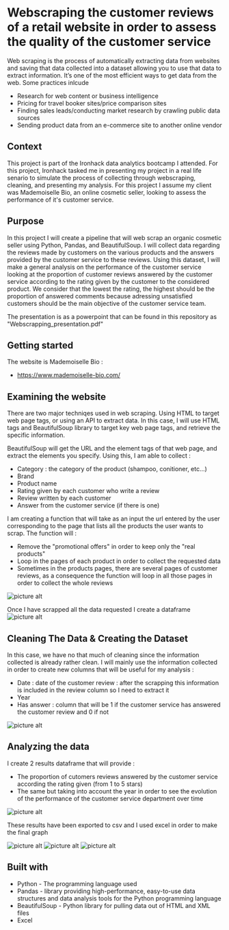 # Webscraping the customer reviews of a retail website in order to assess the quality of the customer service
Web scraping is the process of automatically extracting data from websites and saving that data collected into a dataset allowing you to use that data to extract information. It’s one of the most efficient ways to get data from the web. Some practices inlcude

* Research for web content or business intelligence
* Pricing for travel booker sites/price comparison sites
* Finding sales leads/conducting market research by crawling public data sources
* Sending product data from an e-commerce site to another online vendor

## Context
This project is part of the Ironhack data analytics bootcamp I attended.
For this project, Ironhack tasked me in presenting my project in a real life senario to simulate the process of collecting through webscraping, cleaning, and presenting my analysis.
For this project I assume my client was Mademoiselle Bio, an online cosmetic seller,  looking to assess the performance of it's customer service.

## Purpose
In this project I will create a pipeline that will web scrap an organic cosmetic seller using Python, Pandas, and BeautifulSoup. 
I will collect data regarding the reviews made by customers on the various products and the answers provided by the customer service to these reviews.
Using this dataset, I will make a general analysis on the performance of the customer service looking at the proportion of customer reviews answered by the customer service according to the rating given by the customer to the considered product. We consider that the lowest the rating, the highest should be the proportion of answered comments because adressing unsatisfied customers should be the main objective of the customer service team.

The presentation is as a powerpoint that can be found in this repository as "Webscrapping_presentation.pdf"


## Getting started
The website is Mademoiselle Bio :
* https://www.mademoiselle-bio.com/

## Examining the website

There are two major techniqes used in web scraping. Using HTML to target web page tags, or using an API to extract data. In this case, I will use HTML tags and BeautifulSoup library to target key web page tags, and retrieve the specific information.

BeautifulSoup will get the URL and the element tags of that web page, and extract the elements you specify. Using this, I am able to collect :
* Category : the category of the product (shampoo, conitioner, etc...)
* Brand
* Product name
* Rating given by each customer who write a review
* Review written by each customer
* Answer from the customer service (if there is one)

I am creating a function that will take as an input the url entered by the user corresponding to the page that lists all the products the user wants to scrap.
The function will :
* Remove the "promotional offers" in order to keep only the "real products"
* Loop in the pages of each product in order to collect the requested data 
* Sometimes in the products pages, there are several pages of customer reviews, as a consequence the function will loop in all those pages in order to collect the whole reviews

![picture alt](https://github.com/vibiii/Webscraping_retail_website_customer_reviews/blob/master/Images/Func_acquire.JPG)

Once I have scrapped all the data requested I create a dataframe 
![picture alt](https://github.com/vibiii/Webscraping_retail_website_customer_reviews/blob/master/Images/Scrapped_df.JPG)

## Cleaning The Data & Creating the Dataset

In this case, we have no that much of cleaning since the information collected is already rather clean.
I will mainly use the information collected in order to create new columns that will be useful for my analysis :
* Date : date of the customer review : after the scrapping this information is included in the review column so I need to extract it
* Year
* Has answer : column that will be 1 if the customer service has answered the customer review and 0 if not

![picture alt](https://github.com/vibiii/Webscraping_retail_website_customer_reviews/blob/master/Images/Func_wrangle.JPG)

## Analyzing the data

I create 2 results dataframe that will provide :
* The proportion of cutomers reviews answered by the customer service according the rating given (from 1 to 5 stars)
* The same but taking into account the year in order to see the evolution of the performance of the customer service department over time

![picture alt](https://github.com/vibiii/Webscraping_retail_website_customer_reviews/blob/master/Images/Func_analyze.JPG)

These results have been exported to csv and I used excel in order to make the final graph

![picture alt](https://github.com/vibiii/Webscraping_retail_website_customer_reviews/blob/master/Images/Result%201.JPG)
![picture alt](https://github.com/vibiii/Webscraping_retail_website_customer_reviews/blob/master/Images/Result_2.JPG)
![picture alt](https://github.com/vibiii/Webscraping_retail_website_customer_reviews/blob/master/Images/Result_3.JPG)

## Built with

* Python - The programming language used
* Pandas - library providing high-performance, easy-to-use data structures and data analysis tools for the Python programming language
* BeautifulSoup - Python library for pulling data out of HTML and XML files
* Excel
